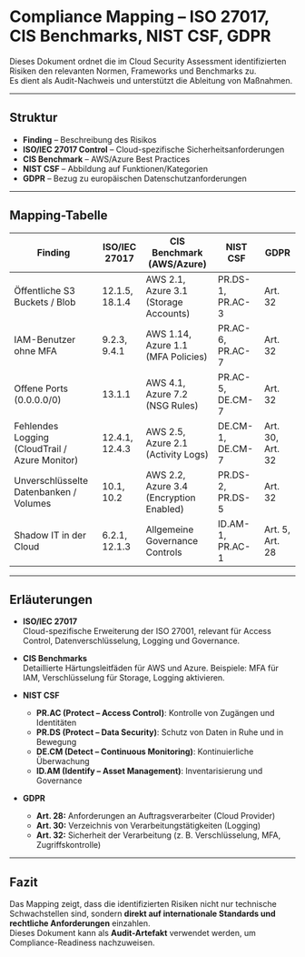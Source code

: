 # Compliance Mapping – ISO 27017, CIS Benchmarks, NIST CSF, GDPR

Dieses Dokument ordnet die im Cloud Security Assessment identifizierten Risiken den relevanten Normen, Frameworks und Benchmarks zu.  
Es dient als Audit-Nachweis und unterstützt die Ableitung von Maßnahmen.

---

## Struktur
- **Finding** – Beschreibung des Risikos  
- **ISO/IEC 27017 Control** – Cloud-spezifische Sicherheitsanforderungen  
- **CIS Benchmark** – AWS/Azure Best Practices  
- **NIST CSF** – Abbildung auf Funktionen/Kategorien  
- **GDPR** – Bezug zu europäischen Datenschutzanforderungen  

---

## Mapping-Tabelle

| Finding                          | ISO/IEC 27017             | CIS Benchmark (AWS/Azure)                 | NIST CSF            | GDPR |
|----------------------------------|---------------------------|-------------------------------------------|---------------------|------|
| Öffentliche S3 Buckets / Blob    | 12.1.5, 18.1.4             | AWS 2.1, Azure 3.1 (Storage Accounts)     | PR.DS-1, PR.AC-3    | Art. 32 |
| IAM-Benutzer ohne MFA            | 9.2.3, 9.4.1               | AWS 1.14, Azure 1.1 (MFA Policies)        | PR.AC-6, PR.AC-7    | Art. 32 |
| Offene Ports (0.0.0.0/0)         | 13.1.1                     | AWS 4.1, Azure 7.2 (NSG Rules)            | PR.AC-5, DE.CM-7    | Art. 32 |
| Fehlendes Logging (CloudTrail / Azure Monitor) | 12.4.1, 12.4.3        | AWS 2.5, Azure 2.1 (Activity Logs)        | DE.CM-1, DE.CM-7    | Art. 30, Art. 32 |
| Unverschlüsselte Datenbanken / Volumes | 10.1, 10.2             | AWS 2.2, Azure 3.4 (Encryption Enabled)   | PR.DS-2, PR.DS-5    | Art. 32 |
| Shadow IT in der Cloud           | 6.2.1, 12.1.3              | Allgemeine Governance Controls            | ID.AM-1, PR.AC-1    | Art. 5, Art. 28 |

---

## Erläuterungen

- **ISO/IEC 27017**  
  Cloud-spezifische Erweiterung der ISO 27001, relevant für Access Control, Datenverschlüsselung, Logging und Governance.  

- **CIS Benchmarks**  
  Detaillierte Härtungsleitfäden für AWS und Azure. Beispiele: MFA für IAM, Verschlüsselung für Storage, Logging aktivieren.  

- **NIST CSF**  
  - **PR.AC (Protect – Access Control)**: Kontrolle von Zugängen und Identitäten  
  - **PR.DS (Protect – Data Security)**: Schutz von Daten in Ruhe und in Bewegung  
  - **DE.CM (Detect – Continuous Monitoring)**: Kontinuierliche Überwachung  
  - **ID.AM (Identify – Asset Management)**: Inventarisierung und Governance  

- **GDPR**  
  - **Art. 28:** Anforderungen an Auftragsverarbeiter (Cloud Provider)  
  - **Art. 30:** Verzeichnis von Verarbeitungstätigkeiten (Logging)  
  - **Art. 32:** Sicherheit der Verarbeitung (z. B. Verschlüsselung, MFA, Zugriffskontrolle)  

---

## Fazit
Das Mapping zeigt, dass die identifizierten Risiken nicht nur technische Schwachstellen sind, sondern **direkt auf internationale Standards und rechtliche Anforderungen** einzahlen.  
Dieses Dokument kann als **Audit-Artefakt** verwendet werden, um Compliance-Readiness nachzuweisen.
